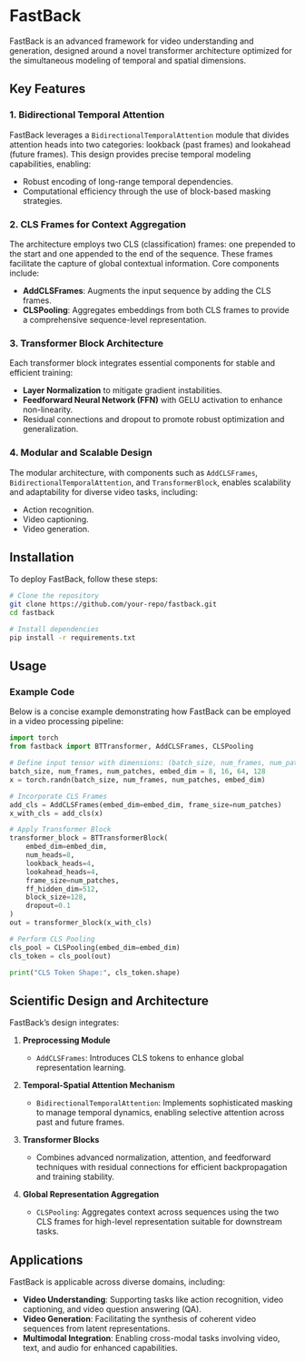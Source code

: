 # FastBack

FastBack is an advanced framework for video understanding and generation, designed around a novel transformer architecture optimized for the simultaneous modeling of temporal and spatial dimensions. 
## Key Features

### 1. **Bidirectional Temporal Attention**
FastBack leverages a `BidirectionalTemporalAttention` module that divides attention heads into two categories: lookback (past frames) and lookahead (future frames). This design provides precise temporal modeling capabilities, enabling:

- Robust encoding of long-range temporal dependencies.
- Computational efficiency through the use of block-based masking strategies.

### 2. **CLS Frames for Context Aggregation**
The architecture employs two CLS (classification) frames: one prepended to the start and one appended to the end of the sequence. These frames facilitate the capture of global contextual information. Core components include:

- **AddCLSFrames**: Augments the input sequence by adding the CLS frames.
- **CLSPooling**: Aggregates embeddings from both CLS frames to provide a comprehensive sequence-level representation.

### 3. **Transformer Block Architecture**
Each transformer block integrates essential components for stable and efficient training:

- **Layer Normalization** to mitigate gradient instabilities.
- **Feedforward Neural Network (FFN)** with GELU activation to enhance non-linearity.
- Residual connections and dropout to promote robust optimization and generalization.

### 4. **Modular and Scalable Design**
The modular architecture, with components such as `AddCLSFrames`, `BidirectionalTemporalAttention`, and `TransformerBlock`, enables scalability and adaptability for diverse video tasks, including:

- Action recognition.
- Video captioning.
- Video generation.

## Installation

To deploy FastBack, follow these steps:

```bash
# Clone the repository
git clone https://github.com/your-repo/fastback.git
cd fastback

# Install dependencies
pip install -r requirements.txt
```

## Usage

### Example Code
Below is a concise example demonstrating how FastBack can be employed in a video processing pipeline:

```python
import torch
from fastback import BTTransformer, AddCLSFrames, CLSPooling

# Define input tensor with dimensions: (batch_size, num_frames, num_patches, embed_dim)
batch_size, num_frames, num_patches, embed_dim = 8, 16, 64, 128
x = torch.randn(batch_size, num_frames, num_patches, embed_dim)

# Incorporate CLS Frames
add_cls = AddCLSFrames(embed_dim=embed_dim, frame_size=num_patches)
x_with_cls = add_cls(x)

# Apply Transformer Block
transformer_block = BTTransformerBlock(
    embed_dim=embed_dim,
    num_heads=8,
    lookback_heads=4,
    lookahead_heads=4,
    frame_size=num_patches,
    ff_hidden_dim=512,
    block_size=128,
    dropout=0.1
)
out = transformer_block(x_with_cls)

# Perform CLS Pooling
cls_pool = CLSPooling(embed_dim=embed_dim)
cls_token = cls_pool(out)

print("CLS Token Shape:", cls_token.shape)
```

## Scientific Design and Architecture

FastBack’s design integrates:

1. **Preprocessing Module**
   - `AddCLSFrames`: Introduces CLS tokens to enhance global representation learning.

2. **Temporal-Spatial Attention Mechanism**
   - `BidirectionalTemporalAttention`: Implements sophisticated masking to manage temporal dynamics, enabling selective attention across past and future frames.

3. **Transformer Blocks**
   - Combines advanced normalization, attention, and feedforward techniques with residual connections for efficient backpropagation and training stability.

4. **Global Representation Aggregation**
   - `CLSPooling`: Aggregates context across sequences using the two CLS frames for high-level representation suitable for downstream tasks.

## Applications

FastBack is applicable across diverse domains, including:

- **Video Understanding**: Supporting tasks like action recognition, video captioning, and video question answering (QA).
- **Video Generation**: Facilitating the synthesis of coherent video sequences from latent representations.
- **Multimodal Integration**: Enabling cross-modal tasks involving video, text, and audio for enhanced capabilities.
